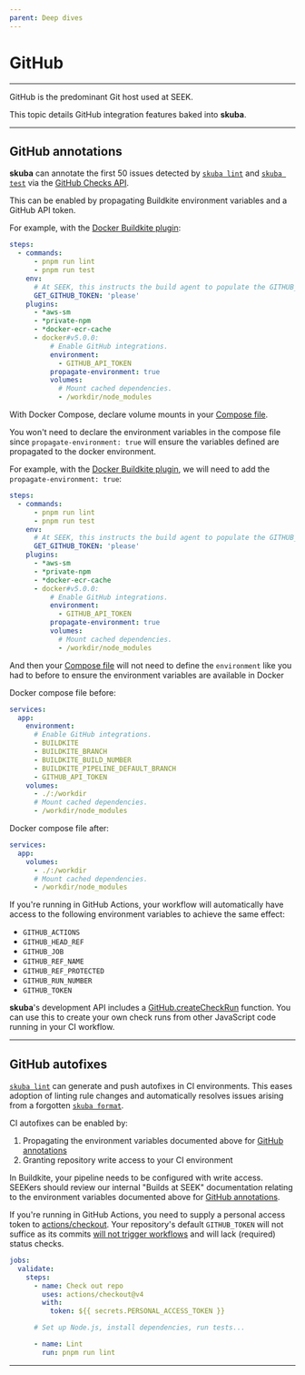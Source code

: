 ```yaml
---
parent: Deep dives
---
```


# GitHub

---

GitHub is the predominant Git host used at SEEK.

This topic details GitHub integration features baked into **skuba**.

---

## GitHub annotations

**skuba** can annotate the first 50 issues detected by [`skuba lint`] and [`skuba test`] via the [GitHub Checks API].

This can be enabled by propagating Buildkite environment variables and a GitHub API token.

For example, with the [Docker Buildkite plugin]:

```yaml
steps:
  - commands:
      - pnpm run lint
      - pnpm run test
    env:
      # At SEEK, this instructs the build agent to populate the GITHUB_API_TOKEN environment variable for this step.
      GET_GITHUB_TOKEN: 'please'
    plugins:
      - *aws-sm
      - *private-npm
      - *docker-ecr-cache
      - docker#v5.0.0:
          # Enable GitHub integrations.
          environment:
            - GITHUB_API_TOKEN
          propagate-environment: true
          volumes:
            # Mount cached dependencies.
            - /workdir/node_modules
```

With Docker Compose,
declare volume mounts in your [Compose file].

You won't need to declare the environment variables in the compose file since `propagate-environment: true` will ensure the variables defined are propagated to the docker environment.

For example, with the [Docker Buildkite plugin], we will need to add the `propagate-environment: true`:
```yaml
steps:
  - commands:
      - pnpm run lint
      - pnpm run test
    env:
      # At SEEK, this instructs the build agent to populate the GITHUB_API_TOKEN environment variable for this step.
      GET_GITHUB_TOKEN: 'please'
    plugins:
      - *aws-sm  
      - *private-npm  
      - *docker-ecr-cache  
      - docker#v5.0.0:
          # Enable GitHub integrations.
          environment:
            - GITHUB_API_TOKEN
          propagate-environment: true
          volumes:
            # Mount cached dependencies.
            - /workdir/node_modules
```

And then your [Compose file] will not need to define the `environment` like you had to before to ensure the environment variables are available in Docker

Docker compose file before:
```yaml
services:
  app:
    environment:
      # Enable GitHub integrations.
      - BUILDKITE
      - BUILDKITE_BRANCH
      - BUILDKITE_BUILD_NUMBER
      - BUILDKITE_PIPELINE_DEFAULT_BRANCH
      - GITHUB_API_TOKEN
    volumes:
      - ./:/workdir
      # Mount cached dependencies.
      - /workdir/node_modules
```

Docker compose file after:
```yaml
services:
  app:
    volumes:
      - ./:/workdir
      # Mount cached dependencies.
      - /workdir/node_modules
```

If you're running in GitHub Actions,
your workflow will automatically have access to the following environment variables to achieve the same effect:

- `GITHUB_ACTIONS`
- `GITHUB_HEAD_REF`
- `GITHUB_JOB`
- `GITHUB_REF_NAME`
- `GITHUB_REF_PROTECTED`
- `GITHUB_RUN_NUMBER`
- `GITHUB_TOKEN`

**skuba**'s development API includes a [GitHub.createCheckRun] function.
You can use this to create your own check runs from other JavaScript code running in your CI workflow.

---

## GitHub autofixes

[`skuba lint`] can generate and push autofixes in CI environments.
This eases adoption of linting rule changes and automatically resolves issues arising from a forgotten [`skuba format`].

CI autofixes can be enabled by:

1. Propagating the environment variables documented above for [GitHub annotations](#github-annotations)
2. Granting repository write access to your CI environment

In Buildkite, your pipeline needs to be configured with write access.
SEEKers should review our internal "Builds at SEEK" documentation relating to the environment variables documented above for [GitHub annotations](#github-annotations).

If you're running in GitHub Actions,
you need to supply a personal access token to [actions/checkout].
Your repository's default `GITHUB_TOKEN` will not suffice as its commits [will not trigger workflows] and will lack (required) status checks.

<!-- {% raw %} -->

```yaml
jobs:
  validate:
    steps:
      - name: Check out repo
        uses: actions/checkout@v4
        with:
          token: ${{ secrets.PERSONAL_ACCESS_TOKEN }}

      # Set up Node.js, install dependencies, run tests...

      - name: Lint
        run: pnpm run lint
```

<!-- {% endraw %} -->

---

[`skuba format`]: ../cli/lint.md#skuba-format
[`skuba lint`]: ../cli/lint.md#skuba-lint
[`skuba test`]: ../cli/test.md#skuba-test
[actions/checkout]: https://github.com/actions/checkout
[compose file]: https://docs.docker.com/compose/compose-file
[docker buildkite plugin]: https://github.com/buildkite-plugins/docker-buildkite-plugin
[github checks api]: https://docs.github.com/en/rest/reference/checks/
[github.createcheckrun]: ../development-api/github.md#createcheckrun
[will not trigger workflows]: https://docs.github.com/en/actions/using-workflows/triggering-a-workflow#triggering-a-workflow-from-a-workflow
